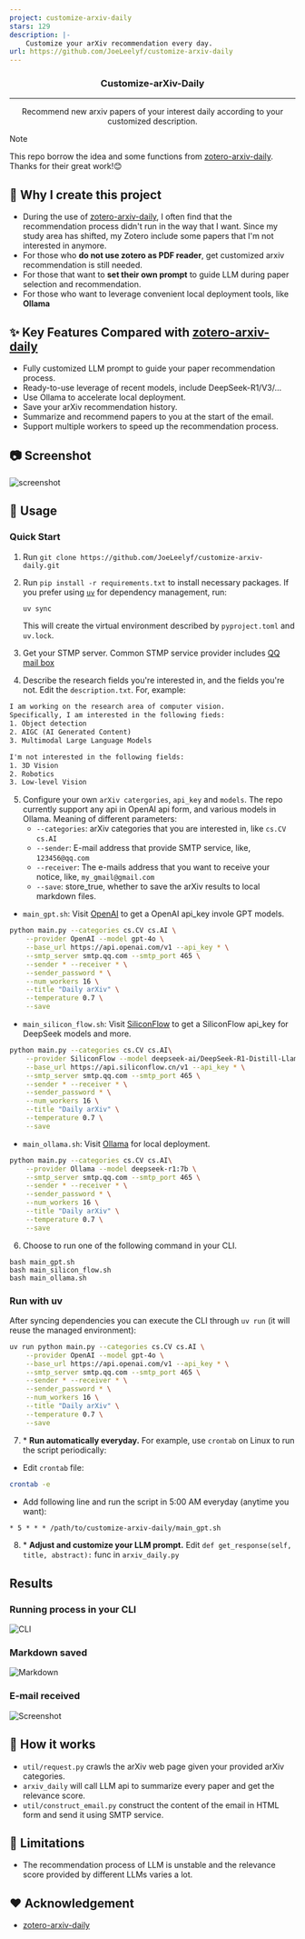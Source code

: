 ```yaml
---
project: customize-arxiv-daily
stars: 129
description: |-
    Customize your arXiv recommendation every day.
url: https://github.com/JoeLeelyf/customize-arxiv-daily
---
```


<h3 align="center">Customize-arXiv-Daily</h3>

---

<p align="center"> Recommend new arxiv papers of your interest daily according to your customized description.
    <br> 
</p>

> [!NOTE]
> This repo borrow the idea and some functions from [zotero-arxiv-daily](https://github.com/TideDra/zotero-arxiv-daily). Thanks for their great work!😊

## 🧐 Why I create this project <a name = "about"></a>

- During the use of [zotero-arxiv-daily](https://github.com/TideDra/zotero-arxiv-daily), I often find that the recommendation process didn't run in the way that I want. Since my study area has shifted, my Zotero include some papers that I'm not interested in anymore.
- For those who **do not use zotero as PDF reader**, get customized arxiv recommendation is still needed.
- For those that want to **set their own prompt** to guide LLM during paper selection and recommendation.
- For those who want to leverage convenient local deployment tools, like **Ollama**

## ✨ Key Features Compared with [zotero-arxiv-daily](https://github.com/TideDra/zotero-arxiv-daily)

- Fully customized LLM prompt to guide your paper recommendation process.
- Ready-to-use leverage of recent models, include DeepSeek-R1/V3/...
- Use Ollama to accelerate local deployment.
- Save your arXiv recommendation history.
- Summarize and recommend papers to you at the start of the email.
- Support multiple workers to speed up the recommendation process.

## 📷 Screenshot

![screenshot](./assets/screenshot.png)

## 🚀 Usage

### Quick Start

1. Run `git clone https://github.com/JoeLeelyf/customize-arxiv-daily.git`
2. Run `pip install -r requirements.txt` to install necessary packages.
   If you prefer using [`uv`](https://github.com/astral-sh/uv) for dependency management, run:

   ```bash
   uv sync
   ```

   This will create the virtual environment described by `pyproject.toml` and `uv.lock`.
3. Get your STMP server. Common STMP service provider includes [QQ mail box](https://service.mail.qq.com/detail/0/427)
4. Describe the research fields you're interested in, and the fields you're not. Edit the `description.txt`. For, example:

```txt
I am working on the research area of computer vision.
Specifically, I am interested in the following fieds:
1. Object detection
2. AIGC (AI Generated Content)
3. Multimodal Large Language Models

I'm not interested in the following fields:
1. 3D Vision
2. Robotics
3. Low-level Vision
```

5. Configure your own `arXiv catergories`, `api_key` and `models`. The repo currently support any api in OpenAI api form, and various models in Ollama. Meaning of different parameters:
   - `--categories`: arXiv categories that you are interested in, like `cs.CV` `cs.AI`
   - `--sender`: E-mail address that provide SMTP service, like, `123456@qq.com`
   - `--receiver`: The e-mails address that you want to receive your notice, like, `my_gmail@gmail.com`
   - `--save`: store_true, whether to save the arXiv results to local markdown files.

- `main_gpt.sh`: Visit [OpenAI](https://openai.com/) to get a OpenAI api_key invole GPT models.

```bash
python main.py --categories cs.CV cs.AI \
    --provider OpenAI --model gpt-4o \
    --base_url https://api.openai.com/v1 --api_key * \
    --smtp_server smtp.qq.com --smtp_port 465 \
    --sender * --receiver * \
    --sender_password * \
    --num_workers 16 \
    --title "Daily arXiv" \
    --temperature 0.7 \
    --save
```

- `main_silicon_flow.sh`: Visit [SiliconFlow](https://siliconflow.cn/zh-cn/) to get a SiliconFlow api_key for DeepSeek models and more.

```bash
python main.py --categories cs.CV cs.AI\
    --provider SiliconFlow --model deepseek-ai/DeepSeek-R1-Distill-Llama-70B \
    --base_url https://api.siliconflow.cn/v1 --api_key * \
    --smtp_server smtp.qq.com --smtp_port 465 \
    --sender * --receiver * \
    --sender_password * \
    --num_workers 16 \
    --title "Daily arXiv" \
    --temperature 0.7 \
    --save
```

- `main_ollama.sh`: Visit [Ollama](https://ollama.com/) for local deployment.

```bash
python main.py --categories cs.CV cs.AI\
    --provider Ollama --model deepseek-r1:7b \
    --smtp_server smtp.qq.com --smtp_port 465 \
    --sender * --receiver * \
    --sender_password * \
    --num_workers 16 \
    --title "Daily arXiv" \
    --temperature 0.7 \
    --save
```

6. Choose to run one of the following command in your CLI.

```
bash main_gpt.sh
bash main_silicon_flow.sh
bash main_ollama.sh
```


### Run with uv

After syncing dependencies you can execute the CLI through `uv run` (it will reuse the managed environment):

```bash
uv run python main.py --categories cs.CV cs.AI \
    --provider OpenAI --model gpt-4o \
    --base_url https://api.openai.com/v1 --api_key * \
    --smtp_server smtp.qq.com --smtp_port 465 \
    --sender * --receiver * \
    --sender_password * \
    --num_workers 16 \
    --title "Daily arXiv" \
    --temperature 0.7 \
    --save
```

7. \* **Run automatically everyday.** For example, use `crontab` on Linux to run the script periodically:

- Edit `crontab` file:

```bash
crontab -e
```

- Add following line and run the script in 5:00 AM everyday (anytime you want):

```txt
* 5 * * * /path/to/customize-arxiv-daily/main_gpt.sh
```

8. \* **Adjust and customize your LLM prompt.** Edit `def get_response(self, title, abstract):` func in `arxiv_daily.py`

## Results

### Running process in your CLI

![CLI](./assets/cli.png)

### Markdown saved

![Markdown](./assets/markdown.png)

### E-mail received

![Screenshot](./assets/screenshot.png)

## 📖 How it works

- `util/request.py` crawls the arXiv web page given your provided arXiv categories.
- `arxiv_daily` will call LLM api to summarize every paper and get the relevance score.
- `util/construct_email.py` construct the content of the email in HTML form and send it using SMTP service.

## 📌 Limitations

- The recommendation process of LLM is unstable and the relevance score provided by different LLMs varies a lot.

## ❤️ Acknowledgement

- [zotero-arxiv-daily](https://github.com/TideDra/zotero-arxiv-daily)

